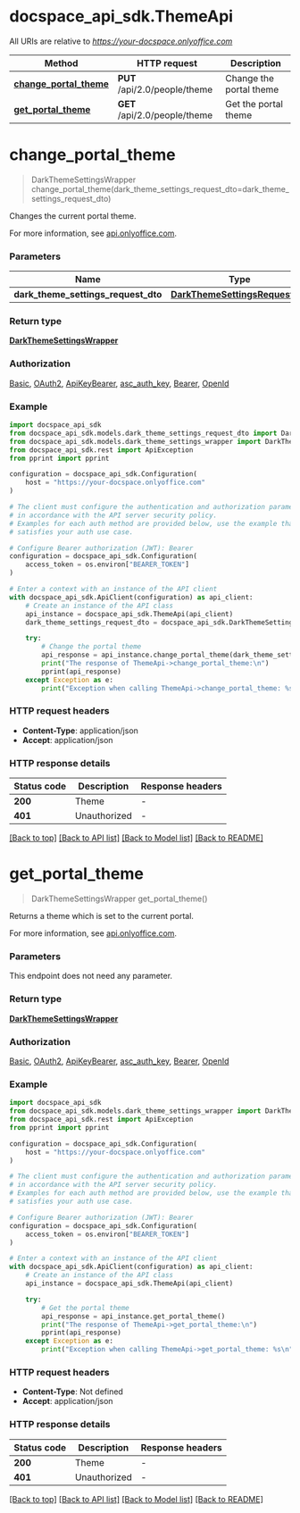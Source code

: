 # docspace_api_sdk.ThemeApi

All URIs are relative to *https://your-docspace.onlyoffice.com*

Method | HTTP request | Description
------------- | ------------- | -------------
[**change_portal_theme**](#change_portal_theme) | **PUT** /api/2.0/people/theme | Change the portal theme
[**get_portal_theme**](#get_portal_theme) | **GET** /api/2.0/people/theme | Get the portal theme


# **change_portal_theme**
> DarkThemeSettingsWrapper change_portal_theme(dark_theme_settings_request_dto=dark_theme_settings_request_dto)

Changes the current portal theme.

For more information, see [api.onlyoffice.com]().

### Parameters


Name | Type | Description  | Notes
------------- | ------------- | ------------- | -------------
 **dark_theme_settings_request_dto** | [**DarkThemeSettingsRequestDto**](DarkThemeSettingsRequestDto.md)|  | [optional] 

### Return type

[**DarkThemeSettingsWrapper**](DarkThemeSettingsWrapper.md)

### Authorization

[Basic](../README.md#Basic), [OAuth2](../README.md#OAuth2), [ApiKeyBearer](../README.md#ApiKeyBearer), [asc_auth_key](../README.md#asc_auth_key), [Bearer](../README.md#Bearer), [OpenId](../README.md#OpenId)

### Example


```python
import docspace_api_sdk
from docspace_api_sdk.models.dark_theme_settings_request_dto import DarkThemeSettingsRequestDto
from docspace_api_sdk.models.dark_theme_settings_wrapper import DarkThemeSettingsWrapper
from docspace_api_sdk.rest import ApiException
from pprint import pprint

configuration = docspace_api_sdk.Configuration(
    host = "https://your-docspace.onlyoffice.com"
)

# The client must configure the authentication and authorization parameters
# in accordance with the API server security policy.
# Examples for each auth method are provided below, use the example that
# satisfies your auth use case.

# Configure Bearer authorization (JWT): Bearer
configuration = docspace_api_sdk.Configuration(
    access_token = os.environ["BEARER_TOKEN"]
)

# Enter a context with an instance of the API client
with docspace_api_sdk.ApiClient(configuration) as api_client:
    # Create an instance of the API class
    api_instance = docspace_api_sdk.ThemeApi(api_client)
    dark_theme_settings_request_dto = docspace_api_sdk.DarkThemeSettingsRequestDto() # DarkThemeSettingsRequestDto |  (optional)

    try:
        # Change the portal theme
        api_response = api_instance.change_portal_theme(dark_theme_settings_request_dto=dark_theme_settings_request_dto)
        print("The response of ThemeApi->change_portal_theme:\n")
        pprint(api_response)
    except Exception as e:
        print("Exception when calling ThemeApi->change_portal_theme: %s\n" % e)
```



### HTTP request headers

 - **Content-Type**: application/json
 - **Accept**: application/json


### HTTP response details

| Status code | Description | Response headers |
|-------------|-------------|------------------|
**200** | Theme |  -  |
**401** | Unauthorized |  -  |

[[Back to top]](#) [[Back to API list]](../README.md#documentation-for-api-endpoints) [[Back to Model list]](../README.md#documentation-for-models) [[Back to README]](../README.md)

# **get_portal_theme**
> DarkThemeSettingsWrapper get_portal_theme()

Returns a theme which is set to the current portal.

For more information, see [api.onlyoffice.com]().

### Parameters

This endpoint does not need any parameter.

### Return type

[**DarkThemeSettingsWrapper**](DarkThemeSettingsWrapper.md)

### Authorization

[Basic](../README.md#Basic), [OAuth2](../README.md#OAuth2), [ApiKeyBearer](../README.md#ApiKeyBearer), [asc_auth_key](../README.md#asc_auth_key), [Bearer](../README.md#Bearer), [OpenId](../README.md#OpenId)

### Example


```python
import docspace_api_sdk
from docspace_api_sdk.models.dark_theme_settings_wrapper import DarkThemeSettingsWrapper
from docspace_api_sdk.rest import ApiException
from pprint import pprint

configuration = docspace_api_sdk.Configuration(
    host = "https://your-docspace.onlyoffice.com"
)

# The client must configure the authentication and authorization parameters
# in accordance with the API server security policy.
# Examples for each auth method are provided below, use the example that
# satisfies your auth use case.

# Configure Bearer authorization (JWT): Bearer
configuration = docspace_api_sdk.Configuration(
    access_token = os.environ["BEARER_TOKEN"]
)

# Enter a context with an instance of the API client
with docspace_api_sdk.ApiClient(configuration) as api_client:
    # Create an instance of the API class
    api_instance = docspace_api_sdk.ThemeApi(api_client)

    try:
        # Get the portal theme
        api_response = api_instance.get_portal_theme()
        print("The response of ThemeApi->get_portal_theme:\n")
        pprint(api_response)
    except Exception as e:
        print("Exception when calling ThemeApi->get_portal_theme: %s\n" % e)
```



### HTTP request headers

 - **Content-Type**: Not defined
 - **Accept**: application/json


### HTTP response details

| Status code | Description | Response headers |
|-------------|-------------|------------------|
**200** | Theme |  -  |
**401** | Unauthorized |  -  |

[[Back to top]](#) [[Back to API list]](../README.md#documentation-for-api-endpoints) [[Back to Model list]](../README.md#documentation-for-models) [[Back to README]](../README.md)

